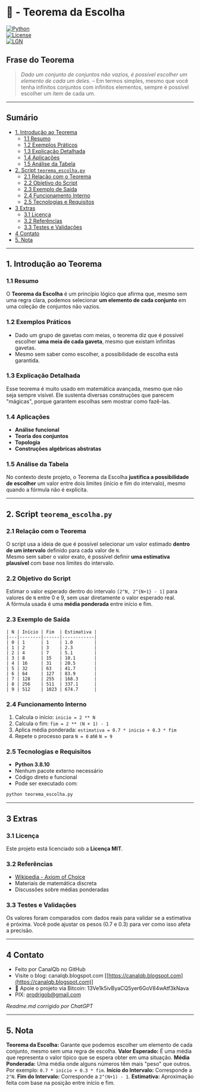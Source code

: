 # 🎲 - Teorema da Escolha  
[![Python](https://img.shields.io/badge/Python-3.7%2B-blue.svg)](https://www.python.org/)  
[![License](https://img.shields.io/badge/license-MIT-green)](LICENSE)  
[![LGN](https://img.shields.io/badge/Teorema-Escolha-ff69b4.svg)](https://en.wikipedia.org/wiki/Axiom_of_choice)

## Frase do Teorema

> *Dado um conjunto de conjuntos não vazios, é possível escolher um elemento de cada um deles.* – Em termos simples, mesmo que você tenha infinitos conjuntos com infinitos elementos, sempre é possível escolher um item de cada um.

---

## Sumário

* [1. Introdução ao Teorema](#1-introdução-ao-teorema)  
  * [1.1 Resumo](#11-resumo)  
  * [1.2 Exemplos Práticos](#12-exemplos-práticos)  
  * [1.3 Explicação Detalhada](#13-explicação-detalhada)  
  * [1.4 Aplicações](#14-aplicações)  
  * [1.5 Análise da Tabela](#15-análise-da-tabela)  
* [2. Script `teorema_escolha.py`](#2-script-teorema_escolhapy)  
  * [2.1 Relação com o Teorema](#21-relação-com-o-teorema)  
  * [2.2 Objetivo do Script](#22-objetivo-do-script)  
  * [2.3 Exemplo de Saída](#23-exemplo-de-saída)  
  * [2.4 Funcionamento Interno](#24-funcionamento-interno)  
  * [2.5 Tecnologias e Requisitos](#25-tecnologias-e-requisitos)  
* [3 Extras](#3-extras)  
  * [3.1 Licença](#31-licença)  
  * [3.2 Referências](#32-referencias)  
  * [3.3 Testes e Validações](#33-testes-e-validações)  
* [4 Contato](#4-contato)  
* [5. Nota](#5-nota)

---

## 1. Introdução ao Teorema

### 1.1 Resumo  
O **Teorema da Escolha** é um princípio lógico que afirma que, mesmo sem uma regra clara, podemos selecionar **um elemento de cada conjunto** em uma coleção de conjuntos não vazios.

### 1.2 Exemplos Práticos  
- Dado um grupo de gavetas com meias, o teorema diz que é possível escolher **uma meia de cada gaveta**, mesmo que existam infinitas gavetas.  
- Mesmo sem saber como escolher, a possibilidade de escolha está garantida.

### 1.3 Explicação Detalhada  
Esse teorema é muito usado em matemática avançada, mesmo que não seja sempre visível. Ele sustenta diversas construções que parecem "mágicas", porque garantem escolhas sem mostrar como fazê-las.

### 1.4 Aplicações  
- **Análise funcional**  
- **Teoria dos conjuntos**  
- **Topologia**  
- **Construções algébricas abstratas**  

### 1.5 Análise da Tabela  
No contexto deste projeto, o Teorema da Escolha **justifica a possibilidade de escolher** um valor entre dois limites (início e fim do intervalo), mesmo quando a fórmula não é explícita.

---

## 2. Script `teorema_escolha.py`

### 2.1 Relação com o Teorema  
O script usa a ideia de que é possível selecionar um valor estimado **dentro de um intervalo** definido para cada valor de `N`.  
Mesmo sem saber o valor exato, é possível definir **uma estimativa plausível** com base nos limites do intervalo.

### 2.2 Objetivo do Script  
Estimar o valor esperado dentro do intervalo `[2^N, 2^{N+1} - 1]` para valores de `N` entre 0 e 9, sem usar diretamente o valor esperado real.  
A fórmula usada é uma **média ponderada** entre início e fim.

### 2.3 Exemplo de Saída

```text
| N | Início | Fim  | Estimativa |
|---|--------|------|------------|
| 0 | 1      | 1    | 1.0        |
| 1 | 2      | 3    | 2.3        |
| 2 | 4      | 7    | 5.1        |
| 3 | 8      | 15   | 10.1       |
| 4 | 16     | 31   | 20.5       |
| 5 | 32     | 63   | 41.7       |
| 6 | 64     | 127  | 83.9       |
| 7 | 128    | 255  | 168.3      |
| 8 | 256    | 511  | 337.1      |
| 9 | 512    | 1023 | 674.7      |
````

### 2.4 Funcionamento Interno

1. Calcula o início: `inicio = 2 ** N`
2. Calcula o fim: `fim = 2 ** (N + 1) - 1`
3. Aplica média ponderada:
   `estimativa = 0.7 * inicio + 0.3 * fim`
4. Repete o processo para `N = 0` até `N = 9`

### 2.5 Tecnologias e Requisitos

* **Python 3.8.10**
* Nenhum pacote externo necessário
* Código direto e funcional
* Pode ser executado com:

```bash
python teorema_escolha.py
```

---

## 3 Extras

### 3.1 Licença

Este projeto está licenciado sob a **Licença MIT**.

### 3.2 Referências

* [Wikipedia - Axiom of Choice](https://en.wikipedia.org/wiki/Axiom_of_choice)
* Materiais de matemática discreta
* Discussões sobre médias ponderadas

### 3.3 Testes e Validações

Os valores foram comparados com dados reais para validar se a estimativa é próxima.
Você pode ajustar os pesos (0.7 e 0.3) para ver como isso afeta a precisão.

---

## 4 Contato

* Feito por CanalQb no GitHub
* Visite o blog: canalqb.blogspot.com \[[https://canalqb.blogspot.com](https://canalqb.blogspot.com)]
* 💸 Apoie o projeto via Bitcoin: 13Ve1k5ivByaCQ5yer6GoV84wAtf3kNava
* PIX: [qrodrigob@gmail.com](mailto:qrodrigob@gmail.com)

*Readme.md corrigido por ChatGPT*

---

## 5. Nota

**Teorema da Escolha:** Garante que podemos escolher um elemento de cada conjunto, mesmo sem uma regra de escolha.
**Valor Esperado:** É uma média que representa o valor típico que se espera obter em uma situação.
**Média Ponderada:** Uma média onde alguns números têm mais "peso" que outros. Por exemplo: `0.7 * início + 0.3 * fim`.
**Início do Intervalo:** Corresponde a `2^N`.
**Fim do Intervalo:** Corresponde a `2^(N+1) - 1`.
**Estimativa:** Aproximação feita com base na posição entre início e fim.
 
